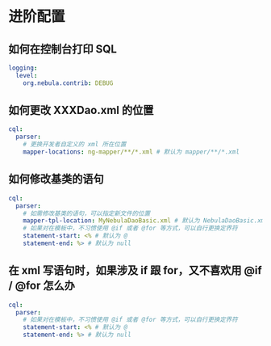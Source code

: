 # 进阶配置

## 如何在控制台打印 SQL

```yml
logging:
  level:
    org.nebula.contrib: DEBUG
```

## 如何更改 XXXDao.xml 的位置

```yml
cql:
  parser:
    # 更换开发者自定义的 xml 所在位置
    mapper-locations: ng-mapper/**/*.xml # 默认为 mapper/**/*.xml
```

## 如何修改基类的语句

```yml
cql:
  parser:
    # 如需修改基类的语句，可以指定新文件的位置
    mapper-tpl-location: MyNebulaDaoBasic.xml # 默认为 NebulaDaoBasic.xml
    # 如果对在模板中，不习惯使用 @if 或者 @for 等方式，可以自行更换定界符
    statement-start: <% # 默认为 @
    statement-end: %> # 默认为 null
```

## 在 xml 写语句时，如果涉及 if 跟 for，又不喜欢用 @if / @for 怎么办

```yml
cql:
  parser:
    # 如果对在模板中，不习惯使用 @if 或者 @for 等方式，可以自行更换定界符
    statement-start: <% # 默认为 @
    statement-end: %> # 默认为 null
```
